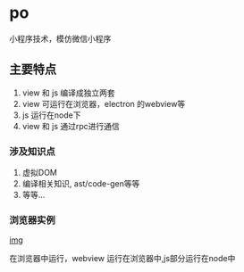# po
小程序技术，模仿微信小程序


## 主要特点
1. view 和 js 编译成独立两套
2. view 可运行在浏览器，electron 的webview等
3. js 运行在node下
4. view 和 js 通过rpc进行通信


### 涉及知识点
1. 虚拟DOM
2. 编译相关知识, ast/code-gen等等
3. 等等...


### 浏览器实例
[img](assets/browser.simple.png)

在浏览器中运行，webview 运行在浏览器中,js部分运行在node中
